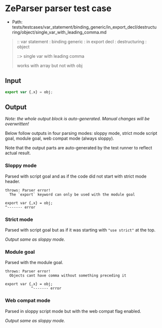 # ZeParser parser test case

- Path: tests/testcases/var_statement/binding_generic/in_export_decl/destructuring/object/single_var_with_leading_comma.md

> :: var statement : binding generic : in export decl : destructuring : object
>
> ::> single var with leading comma
>
> works with array but not with obj

## Input


`````js
export var {,x} = obj;
`````

## Output

_Note: the whole output block is auto-generated. Manual changes will be overwritten!_

Below follow outputs in four parsing modes: sloppy mode, strict mode script goal, module goal, web compat mode (always sloppy).

Note that the output parts are auto-generated by the test runner to reflect actual result.

### Sloppy mode

Parsed with script goal and as if the code did not start with strict mode header.

`````
throws: Parser error!
  The `export` keyword can only be used with the module goal

export var {,x} = obj;
^------- error
`````

### Strict mode

Parsed with script goal but as if it was starting with `"use strict"` at the top.

_Output same as sloppy mode._

### Module goal

Parsed with the module goal.

`````
throws: Parser error!
  Objects cant have comma without something preceding it

export var {,x} = obj;
            ^------- error
`````


### Web compat mode

Parsed in sloppy script mode but with the web compat flag enabled.

_Output same as sloppy mode._
